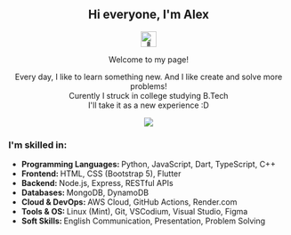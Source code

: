 <h2 align="center" id="hi-everyone-i-m-alex-">Hi everyone, I&#39;m Alex</h2>
<p align='center'><img src="https://github.com/wervlad/wervlad/assets/24524555/766d336d-b87d-44ba-807c-c51de2bc6b4d" width="28px" alt="👋"></p> 
<p align='center'>Welcome to my page!</p>
<p align="center">Every day, I like to learn something new. And I like create and solve more problems!<br>Curently I struck in college studying B.Tech<br>I'll take it as a new experience :D</p>
<p align="center">
<!-- <a href="https://alexmatt.onrender.com"><img src="https://img.shields.io/badge/My-Website-72ceff?style=for-the-badge" alt="My - Website"></a> -->
<a href="https://github.com/AlexMattyou">
  <img align="center" src="https://github-readme-stats.vercel.app/api/top-langs/?username=AlexMattyou&layout=compact&theme=github_dark&hide=Jupyter%20Notebook&bg_color=00000000" />
</a>


</p>

<h3>I'm skilled in:</h3>
<ul>
  <li><strong>Programming Languages: </strong>Python, JavaScript, Dart, TypeScript, C++</li>
  <li><strong>Frontend: </strong>HTML, CSS (Bootstrap 5), Flutter</li>
  <li><strong>Backend: </strong>Node.js, Express, RESTful APIs</li>
  <li><strong>Databases: </strong>MongoDB, DynamoDB</li>
  <li><strong>Cloud & DevOps: </strong>AWS Cloud, GitHub Actions, Render.com</li>
  <li><strong>Tools & OS: </strong>Linux (Mint), Git, VSCodium, Visual Studio, Figma</li>
  <li><strong>Soft Skills: </strong>English Communication, Presentation, Problem Solving</li>
</ul>


